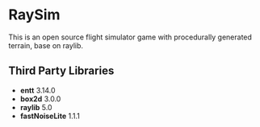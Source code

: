 # RaySim

This is an open source flight simulator game with procedurally generated terrain, base on raylib.

## Third Party Libraries

- **entt** 3.14.0
- **box2d** 3.0.0
- **raylib** 5.0
- **fastNoiseLite** 1.1.1
